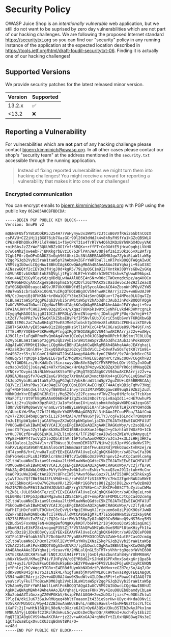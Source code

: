 # Security Policy

OWASP Juice Shop is an _intentionally vulnerable_ web application, but we still do not want to be suprised by zero day
vulnerabilities which are not part of our hacking challenges. We are following the proposed Internet
standard <https://securitytxt.org> so you can find our
"security" policy in any running instance of the application at the expected location described in
<https://tools.ietf.org/html/draft-foudil-securitytxt-06>. Finding it is actually one of our hacking challenges!

## Supported Versions

We provide security patches for the latest released minor version.

| Version | Supported          |
|:--------|:-------------------|
| 13.2.x  | :white_check_mark: |
| <13.2   | :x:                |

## Reporting a Vulnerability

For vulnerabilities which are **not** part of any hacking challenge please contact <bjoern.kimminich@owasp.org>. In all
other cases please contact our shop's "security team" at the address mentioned in the
`security.txt` accessible through the running application.

> Instead of fixing reported vulnerabilities we might turn them into
> hacking challenges! You might receive a reward for reporting a
> vulnerability that makes it into one of our challenges!

### Encrypted communication

You can encrypt emails to <bjoern.kimminich@owasp.org> with PGP using the public key `062A85A8CBFBDCDA`:

```
-----BEGIN PGP PUBLIC KEY BLOCK-----
Version: GnuPG v2

mQENBFUSf5YBCADDkR5JZ54H77VoHy4yw3xIW9Y5rzJtCxB6VXfRAi26GbtnCOzX
csPAVU+CZ2iHj1jBX876ib7XazGCr99l26W3dHdJk4v8kRsFHSfYu1kGZcQBSWLX
CP6zHFDhQOkxFM/ild7HHWi1+fSyCPKT31o4TrRlYA4Q6h2KQzBYh9KGX4DvyVAK
+oiMSbsJzZZrWeF3QUUWBZzOO1Yvfr5RQKx+rffPT+CeOXdtE5jHcaOpqbjLVkHO
p7wOeNh2joweebF7jBMXkgrbEVzIO762PlPAnJWAvQDjef2aiz5Ok265vXLBAf/p
7Cgb1P0rzQmOPvDA0KZ3vGqh96lUhxLXc3NtABEBAAG0M0Jqw7ZybiBLaW1taW5p
Y2ggPGJqb2Vybi5raW1taW5pY2hAbm9yZGFrYWRlbWllLmRlPokBOQQTAQgAIwUC
VRM9zgIbDwcLCQgHAwIBBhUIAgkKCwQWAgMBAh4BAheAAAoJEAYqhajL+9zaO38I
AINazwGQtf2cIEYQo3fHjgJ0d+kgR5/79LUpOSC1m9I2FXntkWJ0DYYsGDwZsGKq
nGVUhRDtvbUkNAhtnhZ6QVgljtFgtn9LE7+kYnOGrhIW0CY4shwkTgUwwK96bpxL
hKeu4AQZXiGyRleyKd/qHDdQLwHWAAlUB5E4nSNrwR0cCTWOxnqdc9pz/ag4HOCo
VB7M9oEHQcyAXcAxge8pBs6phmI5TgX2Q7lzGzYMAKXSc0azdevocJeZHZlZeacQ
EuY0G6QkND0suyoiAD9vJR7UkXHOK9fd51pVSycoAXneAC64oZbsnWn9POyVZYW5
40W7wa51cbrSa5Xe10GNLYuIRgQTEQIABgUCVS94hwAKCRArrjz22v+wAEwUAJ9F
WN/CcJxqniBjOFNKkNrkr8Wa1QCfY3ke3X34zSmnQ6QKuv+l7q4MPoa0LUJqw7Zy
biBLaW1taW5pY2ggPGJqb2Vybi5raW1taW5pY2hAb3dhc3Aub3JnPokBOQQTAQgA
IwUCVRM9wAIbDwcLCQgHAwIBBhUIAgkKCwQWAgMBAh4BAheAAAoJEAYqhajL+9za
DPAIAKJWYvfCHOZUv8v92q2U5xH/yXqaz78OK6k1w8tCSyNhFLvkd4R3HMrcgnLk
3CygqMqHAOO15ijg0I1DC2cBPRDLgVQreZNlog+6njIDmtigVFjPUqrQxYejW+t7
LtZqT/7e8PRz7wVt5wQKlkZSbaEOyPkfIP5NvlGUbJlGriC5nQbSvnYFKRQXbwGD
HBDUttM0L2aC7uAwRH4qX79vE8JMe62lobsh7pI0Nez8lxR8U1cZPKHixikTDEvb
ZG8T+SAXAh/yE85oWAw81zZU8gqUHzGtTikPXCcC4kfACO6/aiUe89UPb49jF/n5
tTTELHM/YXQES+P3KRwHRpPfngqIRgQTEQIABgUCVS94hwAKCRArrjz22v+wAHyc
AJ9Gllz+luFqWRPmeMvQm0Ag4Vnm1QCeOyLh0kJGSQqMmORPchfUbStmjTC0LUJq
b2VybiBLaW1taW5pY2ggPGJqb2Vybi5raW1taW5pY2hAb3dhc3Aub3JnPokBOQQT
AQgAIwUCVRM9tQIbDwcLCQgHAwIBBhUIAgkKCwQWAgMBAh4BAheAAAoJEAYqhajL
+9zaSRIH/1Qnl09+jISxyQSDaRqzzG2cyCIbdViCLz+b0vATwSOsTqtK0lY1m9i+
8v4S67z+S5+/klGovC1HAHH4TJOsOAAxqp6AAd9ufynCZNb6Y/9z7AnQcbBccC5X
hR8Eq/STrqM3pF1dpABIL67pwfZ7MqB0xCYkWICB5BgnHrCr29EcUOw7C6gKhFB3
9A/YfG6D6Lzs/0cKdAbZclSinzxwyvQ8n8VnSQq9CYMYRPE9eLQDrl93IyJnXOuE
ez9abJv5DIjJsGayAEz4H7xYSm2Ao/Hr0Ap3P4zywG3QBZqX3OPYR6ojXMNagQZK
UYNQrvTOvymi1NiNLkWeaaSKS5oYBhyIRgQTEQIABgUCVS94hwAKCRArrjz22v+w
AD9EAJ0aapSfv7GwzKZeyG/9Ydpz7XrUmACeK3vmctUHKn4+gCDGYuGLyQSmwF20
JkJqb2VybiBLaW1taW5pY2ggPGJqb2VybkBraW1taW5pY2guZGU+iQE5BBMBCAAj
BQJVEz1lAhsPBwsJCAcDAgEGFQgCCQoLBBYCAwECHgECF4AACgkQBiqFqMv73Nqi
ngf+N5Ft66CdvLl4J/oyf8BVDmlI1nvyr2s3zM7ZWGOCgawcB09uq8i9ZE2jZu3l
NHhKQdmYnrEEgKDhC3Rd1tj/MqSZ90/z22FczovarVTWvZ7oy0tMzfokcTfcbXsm
YRaFJT1/rUt9ThBg9SAAnO06BkbF1ZgZSxSG24Do7trpiv8aqId1i+cHE7UwhuP5
8ArLij2+u1VpUnX0pzR4t2/JaIoYx6tuoIX+LnsUsohmkVo8gAvWOMDsA3zqxG6T
lQ0nVxQ7BMq0aeVmjvnamLvrSte8ByLnW9q65i0/nTxHqwVVnhTLHjXYKYQHYdd6
K/4UoiKiWz9Ro/27bf2lHNpVeYhGBBMRAgAGBQJVL3iHAAoJECuuPPba/7AAfCoA
n2v7/Z30CB4bHpCqeYxiL12F34M2AJ4/mfN9uGYj91TYJ/cgFwI6LndxTrQmQmrD
tnJuIEtpbW1pbmljaCA8YmpvZXJuQGtpbW1pbmljaC5kZT6JATkEEwEIACMFAlUT
PVUCGw8HCwkIBwMCAQYVCAIJCgsEFgIDAQIeAQIXgAAKCRAGKoWoy/vc2soDB/wJ
jmocZ3fYpwvJZy7lqknXkXBxJBKX1BBBz4sHXueJeBqdJ+yCbzhluSlWOzFO+1Cb
wr0uJ7UCzfB+wBQ6EsKOLJHZLlixBoj6/lTF2bQFceAI0w5coZWIeYUzRAmyguiY
YPpE3+hBPY47osVqIXle2QblKthVrI6FToTwAomOWRCX/oJCnJ+x3LJiHHj3HKfw
8Gy1BalosL2p2V4V1vr/6TbWsuj3L0nxmDEM7877VNiHw2jL6Jp+V9GzOeWvS7Pi
KnPXVLAp81A9SKhNiEEAlsGcWtz6Bm3WaT1D4fFwuEm2RdjP8kO3uoxtvhRzej/W
jHT4zomR6/h+C/nw0aTuiEYEExECAAYFAlUveIcACgkQK6489tr/sAB7twCfa396
dnFYG4eGszFLs8JFO5Klcr8An2FBTcVIwOBEo3m294V2npnv1Z+utCpCam9lcm4g
S2ltbWluaWNoIDxiam9lcm4ua2ltbWluaWNoQGdteC5kZT6JATkEEwEIACMFAlUT
PUMCGw8HCwkIBwMCAQYVCAIJCgsEFgIDAQIeAQIXgAAKCRAGKoWoy/vc2j/fB/9C
PAkZAj4M16AWbLONShxPkYyYnW+yJw6bIuYrcEsNzrYuxxQ3zmJ91Iztuh+HcCnr
8sWOP9iuWe2Q4EctAn2D1Yc8FhcIW51YAwnf66wuGozx7LJAfI53HRCpC5hkGxg5
y1wVfJcu7Qf7BWfB4J3FLVMdX+4i/roFdGlFfzSI897M/c7HxIZfgnHRWUJaRWrE
x/uOCSbNocAS+vOw7VG2VueVR/i25G4bRr1G6Puts80jZgZojD8L2wxrfwOzBm83
Mm2IR7EhQvPE61IUo35WJQUbS2uQF/rgY375Eb+Ca7tKKCPe00SCTTuZyiLwCWMo
PLZN3L+JUL85Kk6KTe/ziEYEExECAAYFAlUveIcACgkQK6489tr/sADXRgCeLro0
0Lb0N8srIRPp53pBEaFMgzwAoIZD5aCEFLyD7+nmpP2nSFOMOLCJtCpCasO2cm4g
S2ltbWluaWNoIDxiam9lcm4ua2ltbWluaWNoQGdteC5kZT6JATkEEwEIACMFAlUT
PSkCGw8HCwkIBwMCAQYVCAIJCgsEFgIDAQIeAQIXgAAKCRAGKoWoy/vc2lfyB/wO
NuFhITiHDcFeUFUT9CNkrC8zEvVL9+NpiEHHwgVJJrixuem6o8zLPiOK9OsYJwWD
dZeF/nDI0wRQA8bxHwfcIlFKGulldWtCA9SHIgM7LM7lE5S689HaXiEYz2k6y0AK
tR273lPBhYtIvZEkC/tZQ2Grf4rtPW/kI56pZy8Jb0Q99CvBHWneQ9vNS76eq5M3
9ZDLdSv5FoxNUg7eN+NQ0gBefONgKXykKDT/b6FW12rI8j4OosQJxASpbiagEmCj
j8kmRHJ1vE3kP28xLvogoqP35SZj7FV57AhQPw5M7pKu9xeSMUPl8tmKHiyFh1tw
wY2udDziBjJDc8D3yCyuiEYEExECAAYFAlUveIcACgkQK6489tr/sABVZQCePO8U
X4TFo13F+WfoAk36fLF7Dc0AnRt7Fya08kPFKO3CQSXV4ZaW+S4utEFCasO2cm4g
S2ltbWluaWNoIChQcml2YXRlIEVtYWlsYWRyZXNzZSkgPGJqb2Vybi5raW1taW5p
Y2hAZ214LmRlPokBOQQTAQgAIwUCVRJ/lgIbDwcLCQgHAwIBBhUIAgkKCwQWAgMB
Ah4BAheAAAoJEAYqhajL+9zaavYH/2MNLalQnGL5bTMT+sVhhrtg9qebfWVhE600
5KYEcXEA3DCXH7SnwKriNQtJCUi94iFPTz6jjGvDlyGaZbuntahB4ynrUhMR8mR/
uhUxYkSwdV/KMwqEP4i/FJHFgVW/c0EYRBdG2+SJHx81GPFxRnxSsdxq6rjQpa5k
jm2/+uyJi/bF2uBFswOIAk0xHSpEmkbE2YP0wwW+OFV5VL8e2FGjw6KCxyRC6NQN
jxYPhlej2hCvWqqr9TGRx+E4ER8dfUynkbNXDdztP/6dMvx+eGZd7e/So/4g7/Or
pdKx80Uk04igTHJYSZsLN1k4L/h1gfuHsbjMrGVhWLnCC9vtwvaIRgQTEQIABgUC
VS94hwAKCRArrjz22v+wADU0AJ4uw0K5udWlv4ILDDnzRPt+lePbwwCfdIAAQf7U
yeaVcVlyFkulTYoBcwK0M0Jqb2VybiBLaW1taW5pY2ggPGJqb2Vybi5raW1taW5p
Y2hAbm9yZGFrYWRlbWllLmRlPokBOQQTAQgAIwUCVRM92AIbDwcLCQgHAwIBBhUI
AgkKCwQWAgMBAh4BAheAAAoJEAYqhajL+9zasF0H/3Vy4IouO8UEb8bamdyCbLeA
X6x2obdAZIiGmzxgZZ0WPGKbV/6sipYEAlAGGH+2wxXuDXzfjizsY+u9OKsZklw1
7PlgIW/dkiJuK73SaJwRMUgeq4bhltToaaonIt433ie9srHw+UDyc+M+da89Nv1i
9J5vXVrMU5UCc/Wpy4JZZBJmwAnANUsBvhL/nB0qS9awsl+4bvM+NGZTCscYLfCs
iXaP7j2jI+wHtN16Q1HL98eN/cOXz/e6JX1+Oy6A3QSxU3ku3STEb2wAyJPkx1no
NMBUASYyjLQDEmfC2IRzlRdnHuL5cywzOsDeCNynDQr/RHMKnI+UschHly1Ebi2I
RgQTEQIABgUCVS94hwAKCRArrjz22v+wAKoGAJ4rqhHeTrtZL6xHQKBBwg7Ns3eI
1gCfSZuaBCqxOvuCKUJzqBdmGtBPs/Q=
=z48d
-----END PGP PUBLIC KEY BLOCK-----
```    

